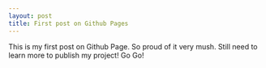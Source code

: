 ```yaml
---
layout: post
title: First post on Github Pages
---
```


This is my first post on Github Page. So proud of it very mush. Still need to learn more to publish my project! Go Go!
